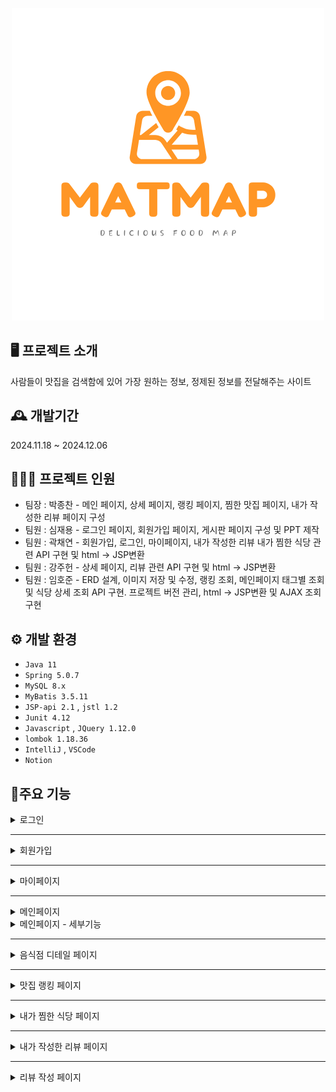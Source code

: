 <p align="center">
  <img src="https://github.com/Jonggu-code/MatMap_portfolio/blob/main/img/logo_500x500.png" alt="MatMap_logo" />
</p>

## 🖥️ 프로젝트 소개
사람들이 맛집을 검색함에 있어 가장 원하는 정보, 정제된 정보를 전달해주는 사이트​

## 🕰️ 개발기간
2024.11.18 ~ 2024.12.06

## 🧑‍🤝‍🧑  프로젝트 인원
- 팀장 : 박종찬 - 메인 페이지, 상세 페이지, 랭킹 페이지, 찜한 맛집 페이지, 내가 작성한 리뷰 페이지 구성
- 팀원 : 심재용 - 로그인 페이지, 회원가입 페이지, 게시판 페이지 구성 및 PPT 제작
- 팀원 : 곽채연 - 회원가입, 로그인, 마이페이지, 내가 작성한 리뷰 내가 찜한 식당 관련 API 구현 및 html -> JSP변환
- 팀원 : 강주헌 - 상세 페이지, 리뷰 관련 API 구현 및 html -> JSP변환
- 팀원 : 임호준 - ERD 설계, 이미지 저장 및 수정, 랭킹 조회, 메인페이지 태그별 조회 및 식당 상세 조회 API 구현. 프로젝트 버전 관리, html -> JSP변환 및 AJAX 조회 구현

## ⚙️ 개발 환경
- `Java 11`
- `Spring 5.0.7`
-  `MySQL 8.x`
-  `MyBatis 3.5.11`
-  `JSP-api 2.1` , `jstl 1.2`
-  `Junit 4.12`
-  `Javascript` , `JQuery 1.12.0`
-  `lombok 1.18.36`
-  `IntelliJ` , `VSCode`
-  `Notion`

## 📌주요 기능

  <details> 
    <summary>로그인</summary>
    <img align="top" style="width: 48%;" src="https://github.com/Jonggu-code/MatMap_portfolio/blob/main/img/로그인.png" alt="login_page" />
    <img style="width: 48%;" src="https://github.com/Jonggu-code/MatMap_portfolio/blob/main/img/로그인%20페이지%20(정보없음).png" alt="login_page_not" />
    <ul> ○ 로그인을 하지 않은 경우
      <li> 로그인을 하지못한경우 마이페이지 및 리뷰 작성 페이지 접근 x</li>
      <li> 쿠키 활용해 '아이디 기억하기' 기능 </li>
      <li> 로그인이 필요한 경로로 접속한 경우 로그인 페이지로 이동</li>
    </ul>
    <ul> ○ 로그인 검사
      <li> session을 통한 로그인 유지 , 로그아웃시 session 삭제를 통한 로그아웃 구현</li>
      <li> DB에 저장된 아이디/비밀번호와 비교 후 일치하지 않으면 '일치하는 정보가 없습니다' 메세지 띄움 </li>
    </ul>
  </details>
  
***

  <details> 
    <summary>회원가입</summary>
    <img src="https://github.com/Jonggu-code/MatMap_portfolio/blob/main/img/회원가입.png" alt="register_page" />
    <ul>
      <li> 아이디 중복 체크 및 비밀번호 확인 </li>
      <li> 프로필 이미지 등록가능 </li>
      <li> 아이디, 비밀번호 유효성 체크 기능 </li>
      <li> 자기소개를 제외한 정보에 null이나 undefined 있을경우 경고 메세지 </li>
    </ul>
  </details>

  ***

  <details> 
    <summary>마이페이지</summary>
    <div>
      <img style="width: 48%;" src="https://github.com/Jonggu-code/MatMap_portfolio/blob/main/img/마이페이지.png" alt="register_page" /> 
      <img style="width: 48%;" src="https://github.com/Jonggu-code/MatMap_portfolio/blob/main/img/마이페이지(정보없음).png" alt="register_page_empty" />
      <img style="width: 48%;" src="https://github.com/Jonggu-code/MatMap_portfolio/blob/main/img/마이페이지%20반응형%201.png" alt="register_page_media_1" />
      <img align="top" style="width: 26%;" src="https://github.com/Jonggu-code/MatMap_portfolio/blob/main/img/마이페이지%20반응형%202.png" alt="register_page_media_2" />
    </div>
    <ul>
      <li> 세션 정보 조회후 해당 회원의 마이페이지 조회 </li>
      <li> 회원정보 수정 기능 (프로필 이미지 변경 가능) </li>
      <li> 유저가 찜한 음식점 & 작성한 후기 -> 찜한 시간 & 작성한 시간 순으로 상위 5개 조회 </li>
      <li> 마이페이지 정보 없을시 default 화면 구성 </li>
      <li> 반응형 페이지 구성 </li>
    </ul>
  </details>

  ***

  <details> 
    <summary>메인페이지</summary>
    <div>
      <img style="width: 48%;" src="https://github.com/Jonggu-code/MatMap_portfolio/blob/main/img/메인페이지.png" alt="index"/>
      <img style="width: 48%;" src="https://github.com/Jonggu-code/MatMap_portfolio/blob/main/img/메인화면(정보없음).png" alt="index_empty"/>
    </div>
    <ul>
      <li> 카카오맵 API 활용 - 마커 생성 / 인포윈도우 커스텀 </li>
      <li> AJAX의 비동기 처리방식으로 음식점 검색 시 음식점 리스트업 기능 구현 </li>
      <li> 검색 기록 없을 시 ‘검색 결과가 없어요’ 창 띄우기 </li>
    </ul>
  </details>

  <details> 
    <summary>메인페이지 - 세부기능</summary>
    <div>
      <img align="top" style="width: 33%;" src="https://github.com/Jonggu-code/MatMap_portfolio/blob/main/img/지역%20검색.PNG" alt="index_func1"/>
      <img align="top" style="width: 33%;" src="https://github.com/Jonggu-code/MatMap_portfolio/blob/main/img/정렬순서.PNG" alt="index_func2"/>
      <img align="top" style="width: 33%;" src="https://github.com/Jonggu-code/MatMap_portfolio/blob/main/img/태그%20검색.PNG" alt="index_func3"/>
      <img align="top" style="width: 24%;" src="https://github.com/Jonggu-code/MatMap_portfolio/blob/main/img/유저메뉴(비로그인).PNG" alt="index_func4"/>
      <img align="top" style="width: 24%;" src="https://github.com/Jonggu-code/MatMap_portfolio/blob/main/img/유저메뉴(로그인).PNG" alt="index_func5"/>
    </div>
    <ul>
      <li> 카카오맵 API 활용 - 마커 생성 / 인포윈도우 커스텀 </li>
      <li> 지도 표시지역 / 맛집 정렬 순서 / 전체 박스 클릭으로 각 검색 목적에 맞게 식당 검색 가능 </li>
      <li> 버튼 클릭하여 현재 보고있는 구역 내의 음식점 재검색 </li>
      <li> 게스트 / 유저 간 게스트박스 메뉴 상이 </li>
    </ul>
  </details>

  ***
  
  <details> 
    <summary>음식점 디테일 페이지</summary>
    <div>
      <img align="top" style="width: 33%;" src="https://github.com/Jonggu-code/MatMap_portfolio/blob/main/img/음식점%20세부페이지.jpg" alt="detail"/>
      <img align="top" style="width: 33%;" src="https://github.com/Jonggu-code/MatMap_portfolio/blob/main/img/음식점_세부페이지_반응형_1%20.jpg" alt="detail_media_1"/>
      <img align="top" style="width: 33%;" src="https://github.com/Jonggu-code/MatMap_portfolio/blob/main/img/음식점_세부페이지_반응형_2.jpg" alt="index_media_2"/>
    </div>
    <ul>
      <li> 상단에 이벤트 배너 / 로고 클릭시 메인화면 이동 / 키워드 검색시 키워드 유지하며 메인화면 이동 </li>
      <li> 메인 배너 swiper 활용하여 구성 </li>
      <li> 하트 클릭시 음식점 찜하기 / 게스트시 로그인 요청 </li>
      <li> 게스트 / 유저 간 게스트박스 메뉴 상이 </li>
      <li> 영업시간에 따라 영업중 / 브레이크타임 / 영업종료 표기 </li>
      <li> 현재 보고있는 식당의 태그와 관련된 맛집 추천하는 박스 -> 스크롤 따라다님 </li>
      <li> 후기 작성 버튼 클릭시 후기 작성 페이지로 이동 </li>
      <li> 사진 더 불러오기 (9장씩) / 리뷰 더보기 버튼 (5개씩) </li>
      <li> 상단 이동 버튼 </li
    </ul>
  </details>

  ***

  <details> 
    <summary>맛집 랭킹 페이지</summary>
    <div>
      <img style="width: 24%;" src="https://github.com/Jonggu-code/MatMap_portfolio/blob/main/img/맛집%20랭킹%20페이지.png" alt="ranking_page"/>
    </div>
    <ul>
      <li> 식당 이름 클릭시 해당 식당 세부페이지로 이동 </li>
      <li> 전체 식당 중 후기 많은 순 -> 별점 높은 순 으로 조회 </li>
      <li> 상위 10개의 식당 가져와서 페이지에 보여줌</li>
    </ul>
  </details>

  ***

  <details> 
    <summary>내가 찜한 식당 페이지</summary>
    <div>
      <img align="top" style="width: 100%;" src="https://github.com/Jonggu-code/MatMap_portfolio/blob/main/img/찜한%20맛집%20페이지(정보없음).png" alt="favorite_rest_page"/>
      <img align="top" style="width: 33%;" src="https://github.com/Jonggu-code/MatMap_portfolio/blob/main/img/내가%20찜한%20식당.png" alt="favorite_rest_page"/>
      <img align="top" style="width: 33%;" src="https://github.com/Jonggu-code/MatMap_portfolio/blob/main/img/찜한%20맛집%20반응형1.png" alt="favorite_rest_page"/>
      <img align="top" style="width: 33%;" src="https://github.com/Jonggu-code/MatMap_portfolio/blob/main/img/찜한%20맛집%20반응형2.png" alt="favorite_rest_page"/>
    </div>
    <ul>
      <li> 찜한 식당 없을 시, default 화면 출력 </li>
      <li> 식당 이름 클릭시 해당 식당 세부페이지로 이동 </li>
      <li> 내가 찜한 식당 최근순으로 정렬해서 리스트업 </li>
      <li> 삭제 버튼 클릭시 찜한 식당에서 삭제 </li>
    </ul>
  </details>

  ***

  <details> 
    <summary>내가 작성한 리뷰 페이지</summary>
    <div>
      <img align="top" style="width: 100%;" src="https://github.com/Jonggu-code/MatMap_portfolio/blob/main/img/작성%20리뷰%20페이지(정보없음).png" alt="favorite_rest_page"/>
      <img align="top" style="width: 33%;" src="https://github.com/Jonggu-code/MatMap_portfolio/blob/main/img/작성%20리뷰%20페이지.png" alt="favorite_rest_page"/>
      <img align="top" style="width: 33%;" src="https://github.com/Jonggu-code/MatMap_portfolio/blob/main/img/후기%20페이지%20반응형%201.png" alt="favorite_rest_page"/>
      <img align="top" style="width: 33%;" src="https://github.com/Jonggu-code/MatMap_portfolio/blob/main/img/후기%20페이지%20반응형%202.png" alt="favorite_rest_page"/>
    </div>
    <ul>
      <li> 작성한 리뷰 없을 시, default 화면 출력 </li>
      <li> 내가 작성한 리뷰 최근순으로 정렬해서 리스트업 </li>
      <li> 수정 버튼 클릭시 리뷰 작성 페이지로 이동 -> 리뷰 재작성 </li>
      <li> 삭제 버튼 클릭시 작성 리뷰에서 삭제 </li>
    </ul>
  </details>

  ***

  <details> 
    <summary>리뷰 작성 페이지</summary>
    <div>
      <img align="top" style="width: 33%;" src="https://github.com/Jonggu-code/MatMap_portfolio/blob/main/img/리뷰작성1.png" alt="review_create_page1"/>
      <img align="top" style="width: 33%;" src="https://github.com/Jonggu-code/MatMap_portfolio/blob/main/img/리뷰작성2.png" alt="review_create_page2"/>
      <img align="top" style="width: 33%;" src="https://github.com/Jonggu-code/MatMap_portfolio/blob/main/img/리뷰작성2_1.png" alt="review_create_page3"/>
    </div>
    <ul>
      <li> 별점 기본 5점 세팅, 별을 클릭해서 점수 설정 가능 </li>
      <li> 해당 식당과 관련된 메뉴를 선택 (1개 이상) </li>
      <li> 해당 식당 관련 이미지 첨부 기능 (파일 형식 jpg 관련 파일로 제한 / 크기 10MB 제한 / 최대 10장 제한) </li>
      <li> 이전화면 클릭시 이전화면으로 넘어감 (정보 유지) </li>
    </ul>
  </details>
